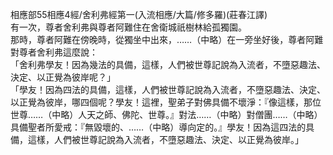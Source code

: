 相應部55相應4經/舍利弗經第一(入流相應/大篇/修多羅)(莊春江譯)  
有一次，尊者舍利弗與尊者阿難住在舍衛城祇樹林給孤獨園。  
那時，尊者阿難在傍晚時，從獨坐中出來，……（中略）在一旁坐好後，尊者阿難對尊者舍利弗這麼說：  
「舍利弗學友！因為幾法的具備，這樣，人們被世尊記說為入流者，不墮惡趣法、決定、以正覺為彼岸呢？」  
「學友！因為四法的具備，這樣，人們被世尊記說為入流者，不墮惡趣法、決定、以正覺為彼岸，哪四個呢？學友！這裡，聖弟子對佛具備不壞淨：『像這樣，那位世尊……（中略）人天之師、佛陀、世尊。』對法……（中略）對僧團……（中略）具備聖者所愛戒：『無毀壞的、……（中略）導向定的。』學友！因為這四法的具備，這樣，人們被世尊記說為入流者，不墮惡趣法、決定、以正覺為彼岸。」  
  
  
